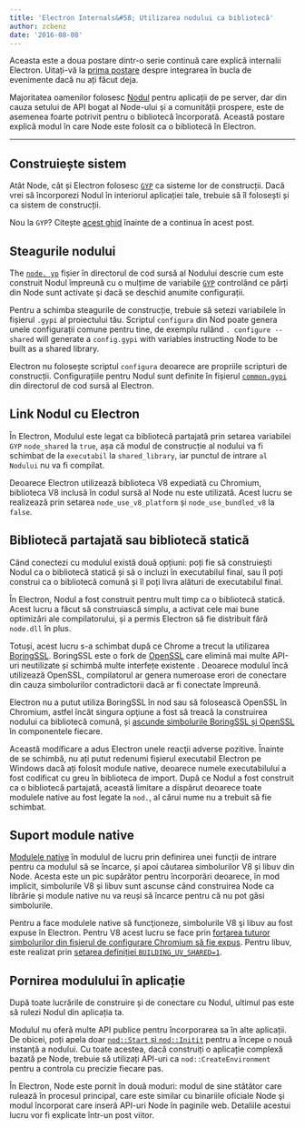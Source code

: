 ```yaml
---
title: 'Electron Internals&#58; Utilizarea nodului ca bibliotecă'
author: zcbenz
date: '2016-08-08'
---
```


Aceasta este a doua postare dintr-o serie continuă care explică internalii Electron. Uitați-vă la [prima postare](https://electronjs.org/blog/2016/07/28/electron-internals-node-integration) despre integrarea în bucla de evenimente dacă nu ați făcut deja.

Majoritatea oamenilor folosesc [Nodul](https://nodejs.org) pentru aplicații de pe server, dar din cauza setului de API bogat al Node-ului și a comunității prospere, este de asemenea foarte potrivit pentru o bibliotecă încorporată. Această postare explică modul în care Node este folosit ca o bibliotecă în Electron.

---

## Construiește sistem

Atât Node, cât și Electron folosesc [`GYP`](https://gyp.gsrc.io) ca sisteme lor de construcții. Dacă vrei să încorporezi Nodul în interiorul aplicației tale, trebuie să îl folosești și ca sistem de construcții.

Nou la `GYP`? Citește [acest ghid](https://gyp.gsrc.io/docs/UserDocumentation.md) înainte de a continua în acest post.

## Steagurile nodului

The [`node. yp`](https://github.com/nodejs/node/blob/v6.3.1/node.gyp) fișier în directorul de cod sursă al Nodului descrie cum este construit Nodul împreună cu o mulțime de variabile [`GYP`](https://gyp.gsrc.io) controlând ce părți din Node sunt activate și dacă se deschid anumite configurații.

Pentru a schimba steagurile de construcție, trebuie să setezi variabilele în fișierul `.gypi` al proiectului tău. Scriptul `configura` din Nod poate genera unele configurații comune pentru tine, de exemplu rulând `. configure --shared` will generate a `config.gypi` with variables instructing Node to be built as a shared library.

Electron nu folosește scriptul `configura` deoarece are propriile scripturi de construcții. Configurațiile pentru Nodul sunt definite în fișierul [`common.gypi`](https://github.com/electron/electron/blob/master/common.gypi) din directorul de cod sursă al Electron.

## Link Nodul cu Electron

În Electron, Modulul este legat ca bibliotecă partajată prin setarea variabilei `GYP` `node_shared` la `true`, așa că modul de construcție al nodului va fi schimbat de la `executabil` la `shared_library`, iar punctul de intrare `al Nodului` nu va fi compilat.

Deoarece Electron utilizează biblioteca V8 expediată cu Chromium, biblioteca V8 inclusă în codul sursă al Node nu este utilizată. Acest lucru se realizează prin setarea `node_use_v8_platform` și `node_use_bundled_v8` la `false`.

## Bibliotecă partajată sau bibliotecă statică

Când conectezi cu modulul există două opțiuni: poți fie să construiești Nodul ca o bibliotecă statică și să o incluzi în executabilul final, sau îl poți construi ca o bibliotecă comună și îl poți livra alături de executabilul final.

În Electron, Nodul a fost construit pentru mult timp ca o bibliotecă statică. Acest lucru a făcut să construiască simplu, a activat cele mai bune optimizări ale compilatorului, și a permis Electron să fie distribuit fără `node.dll` în plus.

Totuși, acest lucru s-a schimbat după ce Chrome a trecut la utilizarea [BoringSSL](https://boringssl.googlesource.com/boringssl). BoringSSL este o fork de [OpenSSL](https://www.openssl.org) care elimină mai multe API-uri neutilizate și schimbă multe interfețe existente . Deoarece modulul încă utilizează OpenSSL, compilatorul ar genera numeroase erori de conectare din cauza simbolurilor contradictorii dacă ar fi conectate împreună.

Electron nu a putut utiliza BoringSSL în nod sau să folosească OpenSSL în Chromium, astfel încât singura opţiune a fost să treacă la construirea nodului ca bibliotecă comună, și [ascunde simbolurile BoringSSL și OpenSSL](https://github.com/electron/electron/blob/v1.3.2/common.gypi#L209-L218) în componentele fiecare.

Această modificare a adus Electron unele reacţii adverse pozitive. Înainte de se schimbă, nu ați putut redenumi fișierul executabil Electron pe Windows dacă ați folosit module native, deoarece numele executabilului a fost codificat cu greu în biblioteca de import. După ce Nodul a fost construit ca o bibliotecă partajată, această limitare a dispărut deoarece toate modulele native au fost legate la `nod.`, al cărui nume nu a trebuit să fie schimbat.

## Suport module native

[Modulele native](https://nodejs.org/api/addons.html) în modulul de lucru prin definirea unei funcții de intrare pentru ca modulul să se încarce, și apoi căutarea simbolurilor V8 și libuv din Node. Acesta este un pic supărător pentru încorporări deoarece, în mod implicit, simbolurile V8 și libuv sunt ascunse când construirea Node ca librărie și module native nu va reuși să încarce pentru că nu pot găsi simbolurile.

Pentru a face modulele native să funcţioneze, simbolurile V8 şi libuv au fost expuse în Electron. Pentru V8 acest lucru se face prin [forțarea tuturor simbolurilor din fișierul de configurare Chromium să fie expus](https://github.com/electron/libchromiumcontent/blob/v51.0.2704.61/chromiumcontent/chromiumcontent.gypi#L104-L122). Pentru libuv, este realizat prin [setarea definiției `BUILDING_UV_SHARED=1`](https://github.com/electron/electron/blob/v1.3.2/common.gypi#L219-L228).

## Pornirea modulului în aplicație

După toate lucrările de construire și de conectare cu Nodul, ultimul pas este să rulezi Nodul din aplicația ta.

Modulul nu oferă multe API publice pentru încorporarea sa în alte aplicații. De obicei, poți apela doar [`nod::Start` și `nod::Initit`](https://github.com/nodejs/node/blob/v6.3.1/src/node.h#L187-L191) pentru a începe o nouă instanță a nodului. Cu toate acestea, dacă construiți o aplicație complexă bazată pe Node, trebuie să utilizați API-uri ca `nod::CreateEnvironment` pentru a controla cu precizie fiecare pas.

În Electron, Node este pornit în două moduri: modul de sine stătător care rulează în procesul principal, care este similar cu binariile oficiale Node şi modul încorporat care inseră API-uri Node în paginile web. Detaliile acestui lucru vor fi explicate într-un post viitor.

